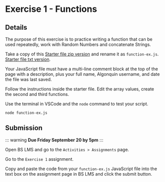 # Exercise 1 - Functions

## Details

The purpose of this exercise is to practice writing a function that can be used repeatedly, work with Random Numbers and concatenate Strings.

Take a copy of this [Starter file zip version](/mad9014/ex1-starter.txt.zip) and rename it as `function-ex.js`. [Starter file txt version](/mad9014/ex1-starter.txt).

Your JavaScript file must have a multi-line comment block at the top of the page with a description, plus your full name, Algonquin username, and date the file was last saved.

Follow the instructions inside the starter file. Edit the array values, create the second and third functions.

Use the terminal in VSCode and the `node` command to test your script.

```
node function-ex.js
```

## Submission

::: warning
**Due Friday September 20 by 5pm**
:::

Open BS LMS and go to the `Activities > Assignments` page.

Go to the `Exercise 1` assignment.

Copy and paste the code from your `function-ex.js` JavaScript file into the text box on the assignment page in BS LMS and click the submit button.
